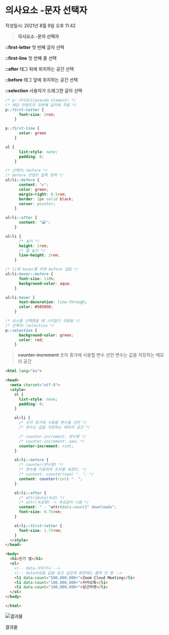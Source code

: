 # 의사요소 -문자 선택자
작성일시: 2021년 8월 9일 오후 11:42

> **의사요소 -문자 선택자**

**::first-letter**
  첫 번째 글자 선택

**::first-line**
  첫 번째 줄 선택

**::after**
  태그 뒤에 위치하는 공간 선택

**::before**
  태그 앞에 위치하는 공간 선택

**::selection**
  사용자가 드래그한 글자 선택
>

```css
/* p::의사요소(pseudo element) */
/* 해당 컨텐트의 첫번쨰 글자에 적용 */
p::first-letter {
      font-size: 2rem;
    }

p::first-line {
      color: green
    }
```

```css
ul {
      list-style: none;
      padding: 0;
    }

/* 선택자::before */
/* before 컨텐트 앞쪽 영역 */
ul>li::before {
      content: "✔";
      color: green;
      margin-right: 0.5rem;
      border: 1px solid black;
      cursor: pointer;
    }

ul>li::after {
      content: "😀";
    }

ul>li {
      /* 높이 */
      height: 2rem;
      /* 줄 높이 */
      line-height: 2rem;
    }

/* li에 hover를 하면 before 걸림 */
ul>li:hover::before {
      font-size: 110%;
      background-color: aqua;
    }

ul>li:hover {
      text-decoration: line-through;
      color: #505050;
    }
```

```css
/* 요소를 선택했을 때 스타일이 적용됨 */
/* 선택자::selection */
p::selection {
      background-color: green;
      color: red;
    }
```

> **counter-increment**
  숫자 증가에 사용할 변수 선언
  변수는 값을 저장하는 메모리 공간
>

```html
<html lang="ko">

<head>
  <meta charset="utf-8">
  <style>
    ol {
      list-style: none;
      padding: 0;
    }

    ol>li {
      /* 숫자 증가에 사용할 변수를 선언 */
      /* 변수는 값을 저장하는 메모리 공간 */

      /* counter-increment: 변수명 */
      /* counter-increment: aaa; */
      counter-increment: rint;
    }

    ol>li::before {
      /* counter(변수명) */
      /* 변수를 이용하여 숫자를 세겠다. */
      /* content: counter(aaa) ". "; */
      content: counter(rint) ". ";
    }

    ol>li::after {
      /* attribute(속성) */
      /* attr(속성명) -> 속성값이 나옴 */
      content: " - "attr(data-count)" downloads";
      font-size: 0.75rem;
    }

    ol>li::first-letter {
      font-size: 1.75rem;
    }
  </style>
</head>

<body>
  <h1>인기 앱</h1>
  <ol>
    <!-- data-아무거니 -->
    <!-- data속성을 값을 넣고 싶은데 화면에는 출력 안 함 -->
    <li data-count="500,000,000+">Zoom Cloud Meeting</li>
    <li data-count="100,000,000+">카카오톡</li>
    <li data-count="100,000,000+">당근마켓</li>
  </ol>
</body>

</html>
```

![결과물](%E1%84%8B%E1%85%B4%E1%84%89%E1%85%A1%E1%84%8B%E1%85%AD%E1%84%89%E1%85%A9%20-%E1%84%86%E1%85%AE%E1%86%AB%E1%84%8C%E1%85%A1%20%E1%84%89%E1%85%A5%E1%86%AB%E1%84%90%E1%85%A2%E1%86%A8%E1%84%8C%E1%85%A1%20e25031c8b7814cbe84a4ddf631275210/Untitled.png)

결과물